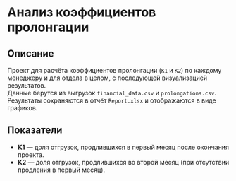 # Анализ коэффициентов пролонгации

##  Описание
Проект для расчёта коэффициентов пролонгации (`K1` и `K2`) по каждому менеджеру и для отдела в целом, с последующей визуализацией результатов.  
Данные берутся из выгрузок `financial_data.csv` и `prolongations.csv`.  
Результаты сохраняются в отчёт `Report.xlsx` и отображаются в виде графиков.


##  Показатели
- **K1** — доля отгрузок, продлившихся в первый месяц после окончания проекта.
- **K2** — доля отгрузок, продлившихся во второй месяц (при отсутствии продления в первый месяц).



